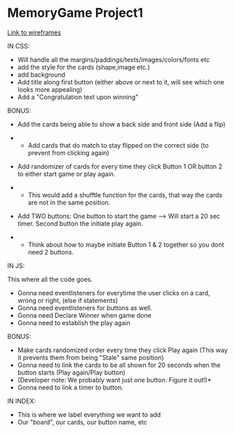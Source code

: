 # MemoryGame Project1
[Link to wireframes](https://whimsical.com/memory-game-3LmjFSi7nZwtcEvAQoJ3MC)


IN CSS:

* Will handle all the margins/paddings/texts/images/colors/fonts etc
* add the style for the cards (shape,image etc.)
* add background
* Add title along first button (either above or next to it, will see which one looks more appealing)
* Add a "Congratulation text upon winning" 


BONUS:
* Add the cards being able to show a back side and front side (Add a flip)
* * Add cards that do match to stay flipped on the correct side (to prevent from clicking again)
    
* Add randomizer of cards for every time they click Button 1 OR button 2 to either start game or play again.
*  * This would add a shufftle function for the cards, that way the cards are not in the same position.
     
* Add TWO buttons: One button to start the game --> Will start a 20 sec timer. Second button the initiate play again.
* * Think about how to maybe initiate Button 1 & 2 together so you dont need 2 buttons.




IN JS:

This where all the code goes.

* Gonna need eventlisteners for everytime the user clicks on a card, wrong or right, (else if statements)
* Gonna need eventlisteners for buttons as well.
* Gonna need Declare Winner when game done
* Gonna need to establish the play again

BONUS: 
* Make cards randomized order every time they click Play again (This way it prevents them from being "Stale" same position)
* Gonna need to link the cards to be all shown for 20 seconds when the button starts (Play again/Play button)
* (Developer note: We probably want just one button. Figure it out!)*
* Gonna need to link a timer to button.




IN INDEX:

* This is where we label everything we want to add
* Our "board", our cards, our button name, etc 
